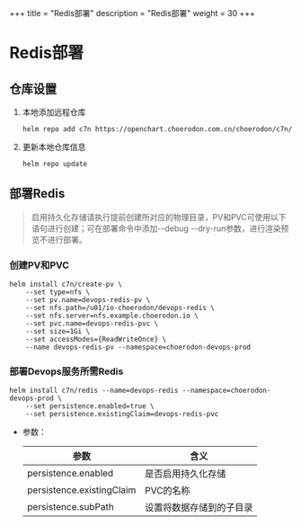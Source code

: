 +++
title = "Redis部署"
description = "Redis部署"
weight = 30
+++

# Redis部署

## 仓库设置

1. 本地添加远程仓库

    ```
    helm repo add c7n https://openchart.choerodon.com.cn/choerodon/c7n/
    ```
1. 更新本地仓库信息

    ```
    helm repo update 
    ```

## 部署Redis

<blockquote class="note">
启用持久化存储请执行提前创建所对应的物理目录，PV和PVC可使用以下语句进行创建；可在部署命令中添加--debug --dry-run参数，进行渲染预览不进行部署。
</blockquote>

### 创建PV和PVC

```shell
helm install c7n/create-pv \
    --set type=nfs \
    --set pv.name=devops-redis-pv \
    --set nfs.path=/u01/io-choerodon/devops-redis \
    --set nfs.server=nfs.example.choerodon.io \
    --set pvc.name=devops-redis-pvc \
    --set size=1Gi \
    --set accessModes={ReadWriteOnce} \
    --name devops-redis-pv --namespace=choerodon-devops-prod
```

### 部署Devops服务所需Redis

```shell
helm install c7n/redis --name=devops-redis --namespace=choerodon-devops-prod \
    --set persistence.enabled=true \
    --set persistence.existingClaim=devops-redis-pvc
```

- 参数：

    参数 | 含义 
    --- |  --- 
    persistence.enabled|是否启用持久化存储
    persistence.existingClaim|PVC的名称
    persistence.subPath|设置将数据存储到的子目录